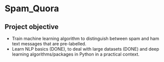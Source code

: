 # Spam_Quora

Project objective
-----------------

* Train machine learning algorithm to distinguish between spam and ham text messages that are pre-labelled.   
* Learn NLP basics (DONE), to deal with large datasets (DONE) and deep learning algorithms/packages in Python in a practical context. 

